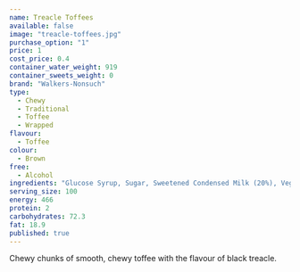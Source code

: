 ```yaml
---
name: Treacle Toffees
available: false
image: "treacle-toffees.jpg"
purchase_option: "1"
price: 1
cost_price: 0.4
container_water_weight: 919
container_sweets_weight: 0
brand: "Walkers-Nonsuch"
type: 
  - Chewy
  - Traditional
  - Toffee
  - Wrapped
flavour: 
  - Toffee
colour: 
  - Brown
free: 
  - Alcohol
ingredients: "Glucose Syrup, Sugar, Sweetened Condensed Milk (20%), Vegetable Oil (Palm Oil), Black Treacle (10%), Butter, Salt, Treacle Flavour, Emulsifier: E471"
serving_size: 100
energy: 466
protein: 2
carbohydrates: 72.3
fat: 18.9
published: true
---
```

Chewy chunks of smooth, chewy toffee with the flavour of black treacle.